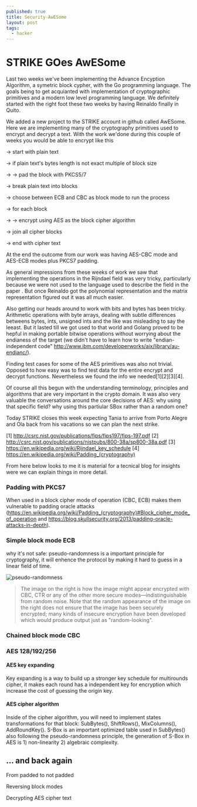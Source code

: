 ```yaml
---
published: true
title: Security-AwESome
layout: post
tags:
  - hacker
---
```






# STRIKE GOes AwESome

Last two weeks we've been implementing the Advance Encyption Algorithm, a symetric block cypher, with the Go programming language. The goals being to get acquianted with implementation of cryptographic primitives and a modern low level programming language. We definitely started with the right foot these two weeks by having Reinaldo finally in Quito.

We added a new project to the STRIKE account in github called AwESome. Here we are implementing many of the cryptography primitives used to encrypt and decrypt a text. With the work we'done during this couple of weeks you would be able to encrypt like this

-> start with plain text 

-> if plain text's bytes length is not exact multiple of block size

-> -> pad the block with PKCS5/7

-> break plain text into blocks

-> choose between ECB and CBC as block mode to run the process

-> for each block

-> -> encrypt using AES as the block cipher algorithm

-> join all cipher blocks

-> end with cipher text

At the end the outcome from our work was having AES-CBC mode and AES-ECB modes plus PKCS7 padding.

As general impressions from these weeks of work we saw that implementing the operations in the Rijndael field was very tricky, particularly because we were not used to the language used to describe the field in the paper . But once Reinaldo got the polynomial representation and the matrix representation figured out it was all much easier.

Also getting our heads around to work with bits and bytes has been tricky. Arithmetic operations with byte arrays, dealing with subtle differences betweens bytes, ints, unsigned ints and the like was misleading to say the leeast. But it lasted till we got used to that world and Golang proved to be hepful in making portable bitwise operations without worrying about the endianess of the target (we didn't have to learn how to write "endian-independent code" http://www.ibm.com/developerworks/aix/library/au-endianc/).

Finding test cases for some of the AES primitives was also not trivial. Opposed to how easy was to find test data for the entire encrypt and decrypt functions. Nevertheless we found the info we needed[1][2][3][4].

Of course all this begun with the understanding terminology, principles and algorithms that are very important in the crypto domain. It was also very valuable the conversations around the core decisions of AES: why using that specific field? why using this partiular SBox rather than a random one?

Today STRIKE closes this week expecting Tania to arrive from Porto Alegre and Ola back from his vacations so we can plan the next strike.

[1] http://csrc.nist.gov/publications/fips/fips197/fips-197.pdf
[2] http://csrc.nist.gov/publications/nistpubs/800-38a/sp800-38a.pdf
[3] https://en.wikipedia.org/wiki/Rijndael_key_schedule
[4] https://en.wikipedia.org/wiki/Padding_(cryptography)


From here below looks to me it is material for a tecnical blog for insights were we can explain things in more detail.


### Padding with PKCS7

When used in a block cipher mode of operation (CBC, ECB) makes them vulnerable to padding oracle attacks (https://en.wikipedia.org/wiki/Padding_(cryptography)#Block_cipher_mode_of_operation and https://blog.skullsecurity.org/2013/padding-oracle-attacks-in-depth).

### Simple block mode ECB

why it's not safe: 
    pseudo-randomness is a important principle for cryptography, it will enhence the protocol by making it hard to guess in a linear field of time.
    
![pseudo-randomness](https://photos-1.dropbox.com/t/2/AAARMsZJz67sbH2RJVVAMEaf7eio64Q0PqnEMKPm-L-2rQ/12/322637170/png/32x32/1/_/1/2/%E5%B1%8F%E5%B9%95%E6%88%AA%E5%9B%BE%202015-06-26%2011.28.10.png/CPKa7JkBIAEgAiADIAQgBSAGIAcoAg/nVkRYNcljScxPp3RQ-KIfUB_VbS-hV1NcZBaX7GSgOE?size=1280x960&size_mode=2)

> The image on the right is how the image might appear encrypted with CBC, CTR or any of the other more secure modes—indistinguishable from random noise. Note that the random appearance of the image on the right does not ensure that the image has been securely encrypted; many kinds of insecure encryption have been developed which would produce output just as "random-looking".

### Chained block mode CBC

### AES 128/192/256
#### AES key expanding

Key expanding is a way to build up a stronger key schedule for multirounds cipher, it makes each round has a independent key for encryption which increase the cost of guessing the origin key.

#### AES cipher algorithm

Inside of the cipher algorithm, you will need to implement states transformations for that block: SubBytes(), ShiftRows(), MixColumns(), AddRoundKey().
S-Box is an important optimized table used in SubBytes() also following the pseudo-randomness principle, the generation of S-Box in AES is 1) non-linearity 2) algebraic complexity.

## ... and back again

From padded to not padded

Reversing block modes

Decrypting AES cipher text
